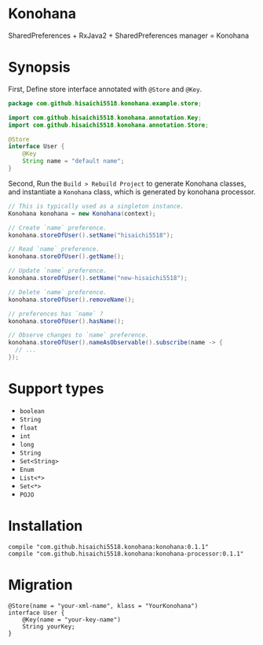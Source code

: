 # Konohana

SharedPreferences + RxJava2 + SharedPreferences manager = Konohana

# Synopsis

First, Define store interface annotated with `@Store` and `@Key`.

```java
package com.github.hisaichi5518.konohana.example.store;

import com.github.hisaichi5518.konohana.annotation.Key;
import com.github.hisaichi5518.konohana.annotation.Store;

@Store
interface User {
    @Key
    String name = "default name";
}
```

Second, Run the `Build > Rebuild Project` to generate Konohana classes, and instantiate a `Konohana` class, which is generated by konohana processor.

```java
// This is typically used as a singleton instance.
Konohana konohana = new Konohana(context);

// Create `name` preference.
konohana.storeOfUser().setName("hisaichi5518");

// Read `name` preference.
konohana.storeOfUser().getName();

// Update `name` preference.
konohana.storeOfUser().setName("new-hisaichi5518");

// Delete `name` preference.
konohana.storeOfUser().removeName();

// preferences has `name` ?
konohana.storeOfUser().hasName();

// Observe changes to `name` preference.
konohana.storeOfUser().nameAsObservable().subscribe(name -> {
  // ...
});
```

# Support types

- `boolean`
- `String`
- `float`
- `int`
- `long`
- `String`
- `Set<String>`
- `Enum`
- `List<*>`
- `Set<*>`
- `POJO`

# Installation

```
compile "com.github.hisaichi5518.konohana:konohana:0.1.1"
compile "com.github.hisaichi5518.konohana:konohana-processor:0.1.1"
```

# Migration

```
@Store(name = "your-xml-name", klass = "YourKonohana")
interface User {
    @Key(name = "your-key-name")
    String yourKey;
}
```
